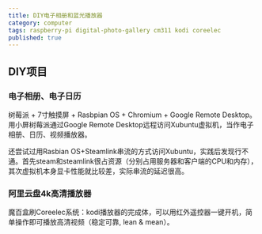 ```yaml
---
title: DIY电子相册和蓝光播放器
category: computer
tags: raspberry-pi digital-photo-gallery cm311 kodi coreelec
published: true
---
```

## DIY项目

### 电子相册、电子日历

树莓派 + 7寸触摸屏 + Rasbpian OS + Chromium + Google Remote Desktop。用小屏树莓派通过Google Remote Desktop远程访问Xubuntu虚拟机，当作电子相册、日历、视频播放器。

还尝试过用Rasbian OS+Steamlink串流的方式访问Xubuntu，实践后发现行不通。首先steam和steamlink很占资源（分别占用服务器和客户端的CPU和内存），其次虚拟机本身显卡性能就比较差，实际串流的延迟很高。

### 阿里云盘4k高清播放器

魔百盒刷Coreelec系统：kodi播放器的完成体，可以用红外遥控器一键开机，简单操作即可播放高清视频（稳定可靠, lean & mean）。
